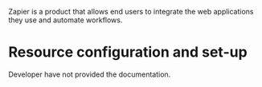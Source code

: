 Zapier is a product that allows end users to integrate the web applications they use and automate workflows. 


# Resource configuration and set-up

Developer have not provided the documentation. 